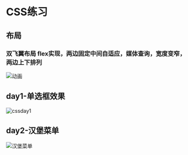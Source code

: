 # CSS练习

## 布局

### 双飞翼布局 flex实现，两边固定中间自适应，媒体查询，宽度变窄，两边上下排列

![动画](https://wordpress-1253884057.cos.ap-beijing.myqcloud.com/typora/%E5%8A%A8%E7%94%BB.gif)



## day1-单选框效果



![cssday1](https://wordpress-1253884057.cos.ap-beijing.myqcloud.com/typora/cssday1.gif)

## day2-汉堡菜单

![汉堡菜单](https://wordpress-1253884057.cos.ap-beijing.myqcloud.com/typora/%E6%B1%89%E5%A0%A1%E8%8F%9C%E5%8D%95.gif)
